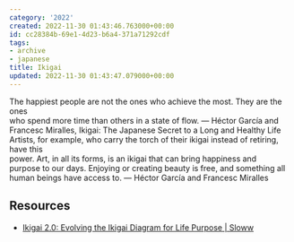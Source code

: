 ```yaml
---
category: '2022'
created: 2022-11-30 01:43:46.763000+00:00
id: cc28384b-69e1-4d23-b6a4-371a71292cdf
tags:
- archive
- japanese
title: Ikigai
updated: 2022-11-30 01:43:47.079000+00:00
---
```

   
The happiest people are not the ones who achieve the most. They are the ones   
who spend more time than others in a state of flow. — Héctor García and   
Francesc Miralles, Ikigai: The Japanese Secret to a Long and Healthy Life   
Artists, for example, who carry the torch of their ikigai instead of retiring, have this   
power. Art, in all its forms, is an ikigai that can bring happiness and   
purpose to our days. Enjoying or creating beauty is free, and something all   
human beings have access to. — Héctor García and Francesc Miralles   
   
## Resources   
   
   
- [Ikigai 2.0: Evolving the Ikigai Diagram for Life Purpose | Sloww](https://www.sloww.co/ikigai-2-0/)